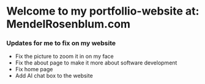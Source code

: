 # Welcome to my portfollio-website at: MendelRosenblum.com


### Updates for me to fix on my website 

- Fix the picture to zoom it in on my face
- Fix the about page to make it more about software development
- Fix home page
- Add AI chat box to the website